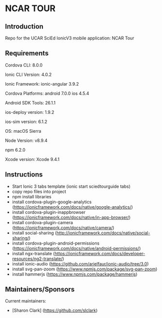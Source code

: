 NCAR TOUR
========

## Introduction

Repo for the UCAR SciEd IonicV3 mobile application: NCAR Tour

## Requirements

Cordova CLI: 8.0.0

Ionic CLI Version: 4.0.2

Ionic Framework: ionic-angular 3.9.2

Cordova Platforms: android 7.0.0 ios 4.5.4

Android SDK Tools: 26.1.1

ios-deploy version: 1.9.2

ios-sim version: 6.1.2

OS: macOS Sierra

Node Version: v8.9.4

npm 6.2.0

Xcode version: Xcode 9.4.1

## Instructions

* Start Ionic 3 tabs template (ionic start sciedtourguide tabs)
* copy repo files into project
* npm install libraries
* install cordova-plugin-google-analytics (https://ionicframework.com/docs/native/google-analytics/)
* install cordova-plugin-inappbrowser (https://ionicframework.com/docs/native/in-app-browser/)
* install cordova-plugin-camera (https://ionicframework.com/docs/native/camera/)
* install social-sharing (http://ionicframework.com/docs/native/social-sharing/)
* install cordova-plugin-android-permissions (https://ionicframework.com/docs/native/android-permissions/)
* install ngx-translate (https://ionicframework.com/docs/developer-resources/ng2-translate/)
* install ionic-audio (https://github.com/arielfaur/ionic-audio/tree/3.0)
* install svg-pan-zoom (https://www.npmjs.com/package/svg-pan-zoom)
* install hammerjs (https://www.npmjs.com/package/hammerjs)


## Maintainers/Sponsors

Current maintainers:

* [Sharon Clark] (https://github.com/slclark)
